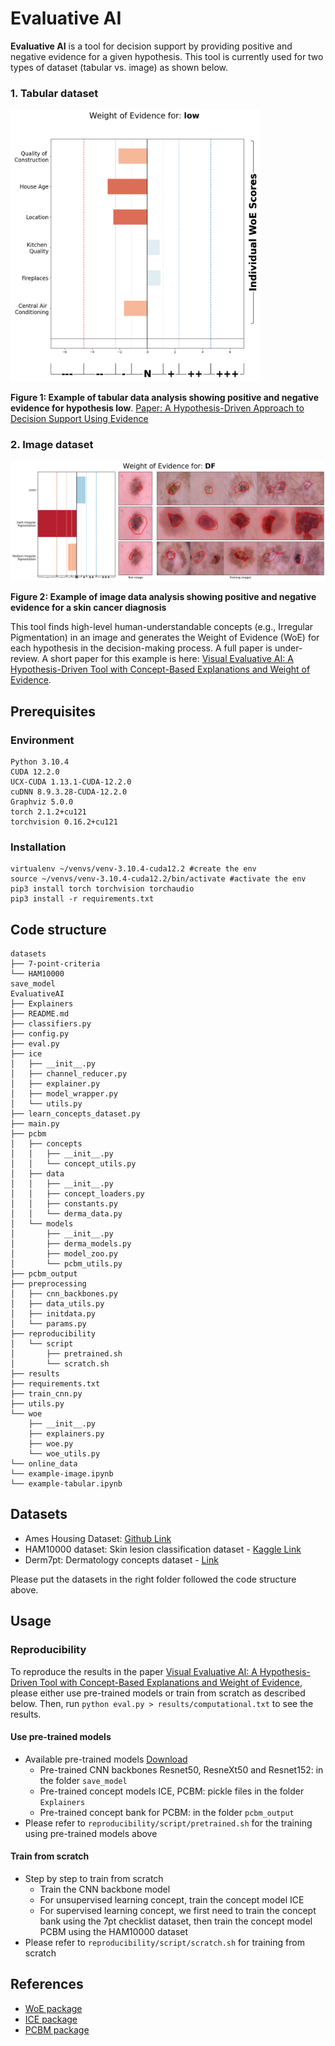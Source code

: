 # Evaluative AI

**Evaluative AI** is a tool for decision support by providing positive and negative evidence for a given hypothesis. This tool is currently used for two types of dataset (tabular vs. image) as shown below.

### 1. Tabular dataset

<img src="img/tabular-output.png" width="400" alt="">

**Figure 1: Example of tabular data analysis showing positive and negative evidence for hypothesis low**. [Paper: A Hypothesis-Driven Approach to Decision Support Using Evidence](https://arxiv.org/abs/2402.01292)

### 2. Image dataset

<img src="img/image-output.png" alt="">

**Figure 2: Example of image data analysis showing positive and negative evidence for a skin cancer diagnosis**

This tool finds high-level human-understandable concepts (e.g., Irregular Pigmentation) in an image and generates the Weight of Evidence (WoE) for each hypothesis in the decision-making process. A full paper is under-review. A short paper for this example is here: [Visual Evaluative AI: A Hypothesis-Driven Tool with Concept-Based Explanations and Weight of Evidence](https://arxiv.org/abs/2407.04710).

## Prerequisites
### Environment
```
Python 3.10.4
CUDA 12.2.0
UCX-CUDA 1.13.1-CUDA-12.2.0
cuDNN 8.9.3.28-CUDA-12.2.0
Graphviz 5.0.0
torch 2.1.2+cu121
torchvision 0.16.2+cu121
```

### Installation
```
virtualenv ~/venvs/venv-3.10.4-cuda12.2 #create the env
source ~/venvs/venv-3.10.4-cuda12.2/bin/activate #activate the env
pip3 install torch torchvision torchaudio
pip3 install -r requirements.txt
```

## Code structure
```
datasets
├── 7-point-criteria
└── HAM10000
save_model
EvaluativeAI
├── Explainers
├── README.md
├── classifiers.py
├── config.py
├── eval.py
├── ice
│   ├── __init__.py
│   ├── channel_reducer.py
│   ├── explainer.py
│   ├── model_wrapper.py
│   └── utils.py
├── learn_concepts_dataset.py
├── main.py
├── pcbm
│   ├── concepts
│   │   ├── __init__.py
│   │   └── concept_utils.py
│   ├── data
│   │   ├── __init__.py
│   │   ├── concept_loaders.py
│   │   ├── constants.py
│   │   └── derma_data.py
│   └── models
│       ├── __init__.py
│       ├── derma_models.py
│       ├── model_zoo.py
│       └── pcbm_utils.py
├── pcbm_output
├── preprocessing
│   ├── cnn_backbones.py
│   ├── data_utils.py
│   ├── initdata.py
│   └── params.py
├── reproducibility
│   └── script
│       ├── pretrained.sh
│       └── scratch.sh
├── results
├── requirements.txt
├── train_cnn.py
├── utils.py
└── woe
    ├── __init__.py
    ├── explainers.py
    ├── woe.py
    └── woe_utils.py
└── online_data
└── example-image.ipynb
└── example-tabular.ipynb
```

## Datasets
- Ames Housing Dataset: [Github Link](https://github.com/at-tan/Cracking_Ames_Housing_OLS)
- HAM10000 dataset: Skin lesion classification dataset - [Kaggle Link](https://www.kaggle.com/datasets/kmader/skin-cancer-mnist-ham10000)
- Derm7pt: Dermatology concepts dataset - [Link](https://derm.cs.sfu.ca/Welcome.html)

Please put the datasets in the right folder followed the code structure above.

## Usage

### Reproducibility
To reproduce the results in the paper [Visual Evaluative AI: A Hypothesis-Driven Tool with Concept-Based Explanations and Weight of Evidence](https://arxiv.org/abs/2407.04710), please either use pre-trained models or train from scratch as described below. Then, run `python eval.py > results/computational.txt` to see the results.

#### Use pre-trained models
- Available pre-trained models [Download](https://doi.org/10.5281/zenodo.11205935)
    + Pre-trained CNN backbones Resnet50, ResneXt50 and Resnet152: in the folder `save_model` 
    + Pre-trained concept models ICE, PCBM: pickle files in the folder `Explainers`
    + Pre-trained concept bank for PCBM: in the folder `pcbm_output`
- Please refer to `reproducibility/script/pretrained.sh` for the training using pre-trained models above

#### Train from scratch
- Step by step to train from scratch
    + Train the CNN backbone model
    + For unsupervised learning concept, train the concept model ICE
    + For supervised learning concept, we first need to train the concept bank using the 7pt checklist dataset, then train the concept model PCBM using the HAM10000 dataset
- Please refer to `reproducibility/script/scratch.sh` for training from scratch

## References
- [WoE package](https://github.com/dmelis/interpretwoe)
- [ICE package](https://github.com/zhangrh93/InvertibleCE)
- [PCBM package](https://github.com/mertyg/post-hoc-cbm)
